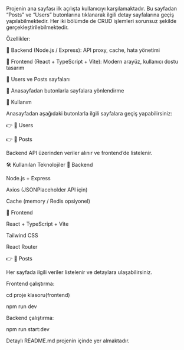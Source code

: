 Projenin ana sayfası ilk açılışta kullanıcıyı karşılamaktadır. Bu sayfadan “Posts” ve “Users” butonlarına tıklanarak ilgili detay sayfalarına geçiş yapılabilmektedir. 
Her iki bölümde de CRUD işlemleri sorunsuz şekilde gerçekleştirilebilmektedir.

Özellikler:

🔹 Backend (Node.js / Express): API proxy, cache, hata yönetimi

🔹 Frontend (React + TypeScript + Vite): Modern arayüz, kullanıcı dostu tasarım

🔹 Users ve Posts sayfaları

🔹 Anasayfadan butonlarla sayfalara yönlendirme


🧭 Kullanım

Anasayfadan aşağıdaki butonlarla ilgili sayfalara geçiş yapabilirsiniz:

👉 👥 Users

👉 📝 Posts

Backend API üzerinden veriler alınır ve frontend’de listelenir.

	
🛠️ Kullanılan Teknolojiler
🔹 Backend

Node.js + Express

Axios (JSONPlaceholder API için)

Cache (memory / Redis opsiyonel)

🔹 Frontend

React + TypeScript + Vite

Tailwind CSS

React Router

👉 📝 Posts

Her sayfada ilgili veriler listelenir ve detaylara ulaşabilirsiniz.

Frontend çalıştırma:

cd proje klasoru(frontend)

npm run dev

Backend çalıştırma:

npm run start:dev

Detaylı README.md projenin içinde yer almaktadır.
